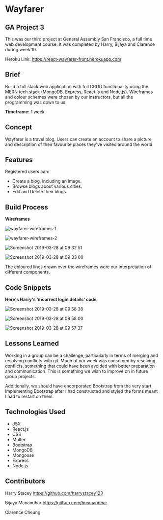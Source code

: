# Wayfarer

## GA Project 3

This was our third project at General Assembly San Francisco, a full time web development course. It was completed by Harry, Bijaya and Clarence during week 10. 

Heroku Link: https://react-wayfarer-front.herokuapp.com

## Brief

Build a full stack web application with full CRUD functionality using the MERN tech stack (MongoDB, Express, React.js and Node.js). Wireframes and colour schemes were chosen by our instructors, but all the programming was down to us. 

__Timeframe:__ 1 week. 

## Concept

Wayfarer is a travel blog. Users can create an account to share a picture and description of their favourite places they've visited around the world. 

## Features

Registered users can: 

* Create a blog, including an image.
* Browse blogs about various cities.
* Edit and Delete their blogs.

## Build Process

__Wireframes__

![wayfarer-wireframes-1](https://user-images.githubusercontent.com/42447565/55082059-e2183880-5098-11e9-8daf-6c7dd53f57a2.png)


![wayfarer-wireframes-2](https://user-images.githubusercontent.com/42447565/55082087-ee9c9100-5098-11e9-92fa-0e3919e152c5.png)


![Screenshot 2019-03-28 at 09 32 51](https://user-images.githubusercontent.com/42447565/55146493-9919c000-513c-11e9-9d96-1bb376f4c2b3.png)


![Screenshot 2019-03-28 at 09 33 00](https://user-images.githubusercontent.com/42447565/55146522-a59e1880-513c-11e9-960a-15ae7fc6599d.png)


The coloured lines drawn over the wireframes were our interpretation of different components. 


## Code Snippets


__Here's Harry's 'incorrect login details' code__ 


![Screenshot 2019-03-28 at 09 58 38](https://user-images.githubusercontent.com/42447565/55148695-9c16af80-5140-11e9-8285-6e6e6b647ff5.png)


![Screenshot 2019-03-28 at 09 58 00](https://user-images.githubusercontent.com/42447565/55148684-9620ce80-5140-11e9-8fcb-535c4ffce0c8.png)


![Screenshot 2019-03-28 at 09 57 37](https://user-images.githubusercontent.com/42447565/55148554-55c15080-5140-11e9-990b-bdaf904dc574.png)



## Lessons Learned

Working in a group can be a challenge, particularly in terms of merging and resolving conflicts with git. Much of our week was consumed by resolving conflicts, something that could have been avoided with better preparation and communication. This is something we wish to improve on in future group projects. 

Additionally, we should have encorporated Bootstrap from the very start. Implementing Bootstrap after I had constructed and styled the forms meant I had to restart on them.

## Technologies Used

* JSX
* React.js
* CSS
* Multer
* Bootstrap
* MongoDB
* Mongoose
* Express
* Node.js

## Contributors

Harry Stacey https://github.com/harrystacey123

Bijaya Manandhar https://github.com/bmanandhar

Clarence Cheung




